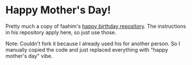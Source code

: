 # Happy Mother's Day!

Pretty much a copy of faahim's [happy birthday repository](https://github.com/faahim/happy-birthday). The instructions in his repository apply here, so just use those.

Note: Couldn't fork it because I already used his for another person. So I manually copied the code and just replaced everything with "happy mother's day" vibe. 
